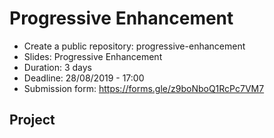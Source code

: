 
# Progressive Enhancement

- Create a public repository: progressive-enhancement
- Slides: Progressive Enhancement
- Duration: 3 days
- Deadline: 28/08/2019 - 17:00
- Submission form: https://forms.gle/z9boNboQ1RcPc7VM7

## Project

